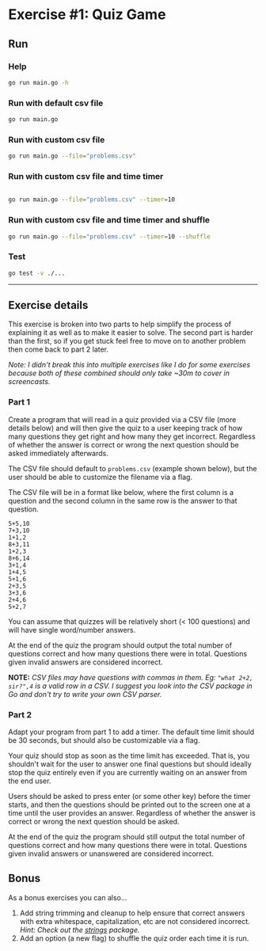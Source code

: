 # Exercise #1: Quiz Game

## Run

### Help

```bash
go run main.go -h
```

### Run with default csv file

```bash
go run main.go
```

### Run with custom csv file

```bash
go run main.go --file="problems.csv"
```

### Run with custom csv file and time timer

```bash

go run main.go --file="problems.csv" --timer=10
```

### Run with custom csv file and time timer and shuffle

```bash
go run main.go --file="problems.csv" --timer=10 --shuffle
```

### Test

```bash
go test -v ./...
```

---

## Exercise details

This exercise is broken into two parts to help simplify the process of explaining it as well as to make it easier to
solve. The second part is harder than the first, so if you get stuck feel free to move on to another problem then come
back to part 2 later.

*Note: I didn't break this into multiple exercises like I do for some exercises because both of these combined should
only take ~30m to cover in screencasts.*

### Part 1

Create a program that will read in a quiz provided via a CSV file (more details below) and will then give the quiz to a
user keeping track of how many questions they get right and how many they get incorrect. Regardless of whether the
answer is correct or wrong the next question should be asked immediately afterwards.

The CSV file should default to `problems.csv` (example shown below), but the user should be able to customize the
filename via a flag.

The CSV file will be in a format like below, where the first column is a question and the second column in the same row
is the answer to that question.

```
5+5,10
7+3,10
1+1,2
8+3,11
1+2,3
8+6,14
3+1,4
1+4,5
5+1,6
2+3,5
3+3,6
2+4,6
5+2,7
```

You can assume that quizzes will be relatively short (< 100 questions) and will have single word/number answers.

At the end of the quiz the program should output the total number of questions correct and how many questions there were
in total. Questions given invalid answers are considered incorrect.

**NOTE:** *CSV files may have questions with commas in them. Eg: `"what 2+2, sir?",4` is a valid row in a CSV. I suggest
you look into the CSV package in Go and don't try to write your own CSV parser.*

### Part 2

Adapt your program from part 1 to add a timer. The default time limit should be 30 seconds, but should also be
customizable via a flag.

Your quiz should stop as soon as the time limit has exceeded. That is, you shouldn't wait for the user to answer one
final questions but should ideally stop the quiz entirely even if you are currently waiting on an answer from the end
user.

Users should be asked to press enter (or some other key) before the timer starts, and then the questions should be
printed out to the screen one at a time until the user provides an answer. Regardless of whether the answer is correct
or wrong the next question should be asked.

At the end of the quiz the program should still output the total number of questions correct and how many questions
there were in total. Questions given invalid answers or unanswered are considered incorrect.

## Bonus

As a bonus exercises you can also...

1. Add string trimming and cleanup to help ensure that correct answers with extra whitespace, capitalization, etc are
   not considered incorrect. *Hint: Check out the [strings](https://golang.org/pkg/strings/) package.*
2. Add an option (a new flag) to shuffle the quiz order each time it is run.